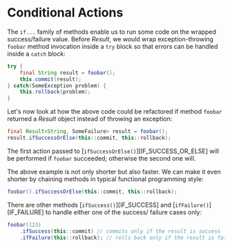 # Conditional Actions

The `if...` family of methods enable us to run some code on the wrapped success/failure value. Before _Result_, we would wrap exception-throwing `foobar` method invocation inside a `try` block so that errors can be handled inside a `catch` block:

```java
try {
    final String result = foobar();
    this.commit(result);
} catch(SomeException problem) {
    this.rollback(problem);
}
```

Let's now look at how the above code could be refactored if method `foobar` returned a _Result_ object instead of throwing an exception:

```java
final Result<String, SomeFailure> result = foobar();
result.ifSuccessOrElse(this::commit, this::rollback);
```

The first action passed to \[`ifSuccessOrElse()`\]\[IF\_SUCCESS\_OR\_ELSE\] will be performed if `foobar` succeeded; otherwise the second one will.

The above example is not only shorter but also faster. We can make it even shorter by chaining methods in typical functional programming style:

```java
foobar().ifSuccessOrElse(this::commit, this::rollback);
```

There are other methods \[`ifSuccess()`\]\[IF\_SUCCESS\] and \[`ifFailure()`\]\[IF\_FAILURE\] to handle either one of the success/ failure cases only:

```java
foobar(123)
    .ifSuccess(this::commit) // commits only if the result is success
    .ifFailure(this::rollback); // rolls back only if the result is failure
```

